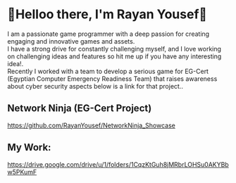   

# 👋Helloo there, I'm Rayan Yousef👋

 I am a passionate game programmer with a deep passion for creating engaging and innovative games and assets.<br/>
 I have a strong drive for constantly challenging myself, and I love working on challenging ideas and features so hit me up if you have any interesting idea!.<br/>
 Recently I worked with a team to develop a serious game for EG-Cert (Egyptian Computer Emergency Readiness Team) that raises awareness about cyber security aspects below is a link for that project..<br/>

 ## Network Ninja (EG-Cert Project)
 https://github.com/RayanYousef/NetworkNinja_Showcase
<br/>
## My Work: <br />
https://drive.google.com/drive/u/1/folders/1CqzKtGuh8jMRbrLOHSu0AKYBbw5PKumF

